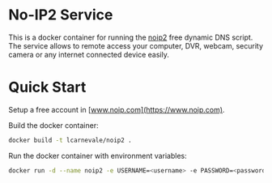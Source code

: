 # No-IP2 Service

This is a docker container for running the [noip2](https://www.noip.com/) free dynamic DNS script. The service allows to remote access your computer, DVR, webcam, security camera or any internet connected device easily.

# Quick Start
Setup a free account in [www.noip.com](https://www.noip.com).

Build the docker container:
```bash
docker build -t lcarnevale/noip2 .
```

Run the docker container with environment variables:
```bash
docker run -d --name noip2 -e USERNAME=<username> -e PASSWORD=<password> -e INTERVAL=<interval> lcarnevale/noip2
```
